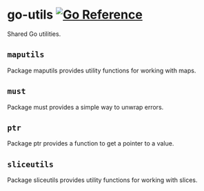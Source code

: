 # go-utils [![Go Reference](https://pkg.go.dev/badge/github.com/jianyuan/go-utils.svg)](https://pkg.go.dev/github.com/jianyuan/go-utils)

Shared Go utilities.

## `maputils`

Package maputils provides utility functions for working with maps.

## `must`

Package must provides a simple way to unwrap errors.

## `ptr`

Package ptr provides a function to get a pointer to a value.

## `sliceutils`

Package sliceutils provides utility functions for working with slices.
